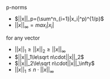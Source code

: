p-norms
- $||x||_p=(\sum^n_{i=1}|x_i|^p)^{1/p}$
- $||x||_\infty=max_i|x_i|$

for any vector
- $||x||_1\ge||x||_2\ge||x||_\infty$
- $||x||_1\le\sqrt n\cdot||x||_2$
- $||x||_2\le\sqrt n\cdot||x||_\infty$
- $||x||_1\le n\cdot||x||_\infty$
